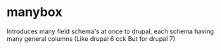 manybox
=======

Introduces many field schema's at once to drupal, each schema having many general columns (Like drupal 6 cck But for drupal 7)